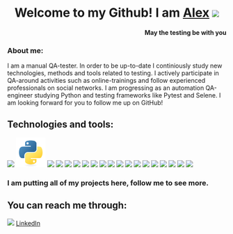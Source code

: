 <h1 align="center">Welcome to my Github! I am <a href="https://daniilshat.ru/" target="_blank">Alex</a> 
<img src="https://github.com/blackcater/blackcater/raw/main/images/Hi.gif" height="32"/></h1>
<h4 align="right">May the testing be with you </h4>


### About me:
I am a manual QA-tester. In order to be up-to-date I continiously study new technologies, methods and tools related to testing. I actively participate in QA-around activities such as online-trainings and follow experienced professionals on social networks. I am progressing as an automation QA-engineer studying Python and testing frameworks like Pytest and Selene. I am looking forward for you to follow me up on GitHub!

##  Technologies and tools:
[<img src=https://user-images.githubusercontent.com/125588671/270274240-0b2a1a7a-58a1-4d02-85eb-f0490384cd7f.png height="68">](https://developer.chrome.com/docs/devtools/)
[<img src=https://raw.githubusercontent.com/devicons/devicon/master/icons/python/python-original.svg height="68">](https://www.python.org/) 
[<img src=https://user-images.githubusercontent.com/125588671/270273375-4f4ca48b-1302-431a-a02e-75ce20173789.svg height="68">](https://www.jetbrains.com/ru-ru/pycharm/)
[<img src=https://user-images.githubusercontent.com/125588671/270273298-7df7439a-85ec-401b-b4e4-10dd87113ead.svg height="68">](https://code.visualstudio.com/)
[<img src=https://user-images.githubusercontent.com/125588671/270274245-3a66a88f-2788-4cab-a0b8-b89863932bd3.png height="68">](https://docs.pytest.org/en/7.4.x//)
[<img src=https://user-images.githubusercontent.com/125588671/270274251-12f6bf28-419c-4c34-8b34-8f1c129cb61b.png height="68">](https://github.com/yashaka/selene)
[<img src=https://user-images.githubusercontent.com/125588671/270273340-0fe26f6c-0682-40e2-afcc-940e1571fb97.svg height="68">](https://github.com/aaoshepkov)
[<img src=https://user-images.githubusercontent.com/125588671/270273316-ffcef045-2e3b-4528-a211-baa16e5475f1.svg height="68">](https://www.postman.com/)
[<img src=https://user-images.githubusercontent.com/125588671/270274232-b1cbaabd-c2a7-4b2b-b3b4-c363ff62efaf.png height="68">](https://soapui.ru/)
[<img src=https://user-images.githubusercontent.com/125588671/270273394-79fb6e1a-e10c-4e8f-8fef-23a902eb6546.svg height="68">](https://swagger.io/)
[<img src=https://user-images.githubusercontent.com/125588671/270273370-5b4f24c6-187b-44eb-bd6e-fd035d819f05.svg height="68">](https://www.postgresql.org/)
[<img src=https://user-images.githubusercontent.com/125588671/270273366-773b75c3-9b8d-4eb1-9d31-ab3c2a358fba.svg height="68">](https://www.mysql.com)
[<img src=https://user-images.githubusercontent.com/125588671/270273337-e7e19966-0ab7-48af-853a-eaa3a1025c85.svg height="68">](https://www.atlassian.com/ru/software/confluence)
[<img src=https://user-images.githubusercontent.com/125588671/270273360-c7a2539e-3458-48c8-8830-93c87150438e.svg height="68">](https://www.atlassian.com/ru/software/jira)
[<img src=https://user-images.githubusercontent.com/125588671/270274247-ae22508b-4487-4e4c-b837-f9224091edd9.png height="68">](https://qase.io/)
[<img src=https://user-images.githubusercontent.com/125588671/270273368-d129f5f6-f915-4ca5-b988-a08690af4e83.svg height="68">](https://www.notion.so/855cff8aaac84a25ab67cf273351f578)
[<img src=https://user-images.githubusercontent.com/125588671/270273326-1bea1010-d113-46fb-84f6-9899c9bda888.svg height="68">](https://miro.com/app/dashboard/)
[<img src=https://user-images.githubusercontent.com/125588671/270273363-b893f6b8-4e06-45df-9596-0a16932a597f.svg height="68">](https://mattermost.com/)
[<img src=https://user-images.githubusercontent.com/125588671/270274256-63b29f77-2d67-4d04-86be-f15e28170d5b.png height="68">](https://chlist.sitechco.ru/)


### I am putting all of my projects here, follow me to see more.


## You can reach me through: 
[<img src=https://user-images.githubusercontent.com/125588671/270319455-77160d6c-2e11-40fa-9ee2-e0a38851fcc8.png height="68">](aaoshepkov@gmail.com)
[LinkedIn](https://www.linkedin.com/in/aleksandr-oshchepkov-a63189b3/)

